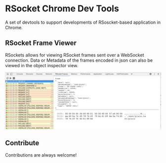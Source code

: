 # RSocket Chrome Dev Tools

A set of devtools to support developments of RSoscket-based application in Chrome. 

## RSocket Frame Viewer

RSockets allows for viewing RSocket frames sent over a WebSocket connection. Data or Metadata of the frames encoded in json can also be viewed in the object inspector view. 

![screenshot](./screenshot.png)

## Contribute

Contributions are always welcome!

